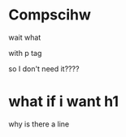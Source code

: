 # Compscihw
<html>
  <head>
    
  </head>

  <body>
    wait what
    <p>with p tag</p>
    so I don't need it????
    <h1>what if i want h1</h1>
    why is there a line
  </body>
</html>
